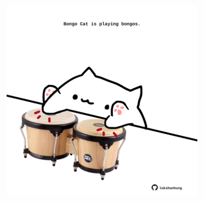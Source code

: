 <!-- built at 04/09/2022, 04:27:09 UTC -->
<p align="center">
  <img width="500" height="500" src="./ReadmeImage.svg">
</p>
